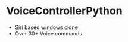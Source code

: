 <h1>VoiceControllerPython</h1>

<ul>
  <li>Siri based windows clone</li>
  <li>Over 30+ Voice commands</li>
</ul>
